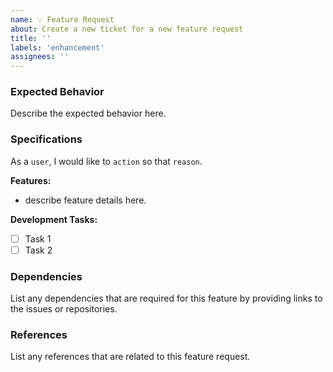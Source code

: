 ```yaml
---
name: 💡 Feature Request
about: Create a new ticket for a new feature request
title: ''
labels: 'enhancement'
assignees: ''
---
```


### Expected Behavior

Describe the expected behavior here.

### Specifications

As a `user`, I would like to `action` so that `reason`.

**Features:**

- describe feature details here.

**Development Tasks:**

- [ ] Task 1
- [ ] Task 2

### Dependencies

List any dependencies that are required for this feature by providing links to the issues or repositories.

### References

List any references that are related to this feature request.
